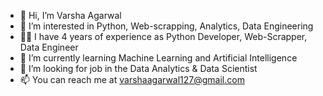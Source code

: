 - 👋 Hi, I’m Varsha Agarwal 
- 👀 I’m interested in Python, Web-scrapping, Analytics, Data Engineering
- 👨‍💻 I have 4 years of experience as Python Developer, Web-Scrapper, Data Engineer
- 🌱 I’m currently learning Machine Learning and Artificial Intelligence
- 💞️ I’m looking for job in the Data Analytics & Data Scientist
- 📫 You can reach me at varshaagarwal127@gmail.com

<!---
VarshaA127/VarshaA127 is a ✨ special ✨ repository because its `README.md` (this file) appears on your GitHub profile.
You can click the Preview link to take a look at your changes.
--->
